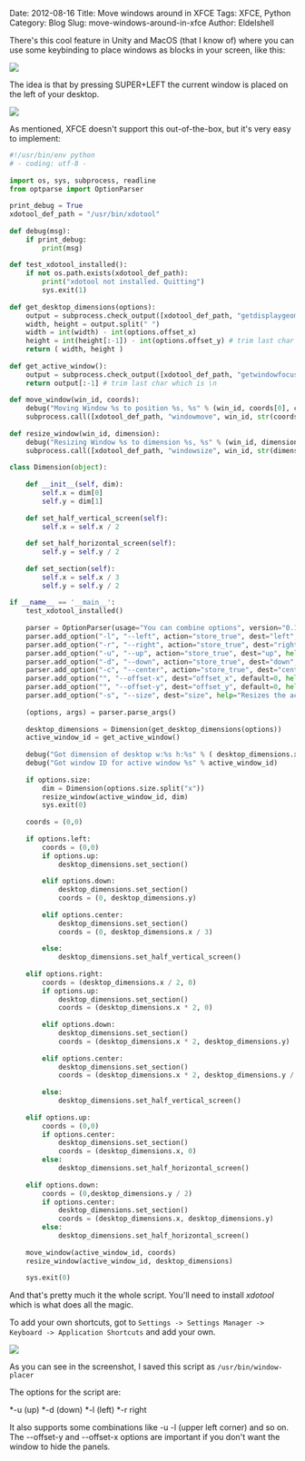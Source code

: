 Date: 2012-08-16
Title: Move windows around in XFCE
Tags: XFCE, Python
Category: Blog
Slug: move-windows-around-in-xfce
Author: Eldelshell

There's this cool feature in Unity and MacOS (that I know of) where you can 
use some keybinding to place windows as blocks in your screen, like this:

![](|filename|/images/2_002.png)

The idea is that by pressing SUPER+LEFT the current window is placed on the left of your desktop.

![](|filename|/images/2_003.png)

As mentioned, XFCE doesn't support this out-of-the-box, but it's very easy to implement:

```python
#!/usr/bin/env python
# - coding: utf-8 -
 
import os, sys, subprocess, readline
from optparse import OptionParser
 
print_debug = True
xdotool_def_path = "/usr/bin/xdotool"
 
def debug(msg):
    if print_debug:
        print(msg)
 
def test_xdotool_installed():
    if not os.path.exists(xdotool_def_path):
        print("xdotool not installed. Quitting")
        sys.exit(1)
 
def get_desktop_dimensions(options):
    output = subprocess.check_output([xdotool_def_path, "getdisplaygeometry"])
    width, height = output.split(" ")
    width = int(width) - int(options.offset_x)
    height = int(height[:-1]) - int(options.offset_y) # trim last char which is \n
    return ( width, height )
 
def get_active_window():
    output = subprocess.check_output([xdotool_def_path, "getwindowfocus"])
    return output[:-1] # trim last char which is \n
 
def move_window(win_id, coords):
    debug("Moving Window %s to position %s, %s" % (win_id, coords[0], coords[1]))
    subprocess.call([xdotool_def_path, "windowmove", win_id, str(coords[0]), str(coords[1])])
 
def resize_window(win_id, dimension):
    debug("Resizing Window %s to dimension %s, %s" % (win_id, dimension.x, dimension.y ))
    subprocess.call([xdotool_def_path, "windowsize", win_id, str(dimension.x), str(dimension.y)])
 
class Dimension(object):
 
    def __init__(self, dim):
        self.x = dim[0]
        self.y = dim[1]
 
    def set_half_vertical_screen(self):
        self.x = self.x / 2
 
    def set_half_horizontal_screen(self):
        self.y = self.y / 2
 
    def set_section(self):
        self.x = self.x / 3
        self.y = self.y / 2
 
if __name__ == '__main__':
    test_xdotool_installed()
 
    parser = OptionParser(usage="You can combine options", version="0.1")
    parser.add_option("-l", "--left", action="store_true", dest="left", help="Move window to left half of screen")
    parser.add_option("-r", "--right", action="store_true", dest="right", help="Move window to right half of screen")
    parser.add_option("-u", "--up", action="store_true", dest="up", help="Move window to upper half of screen")
    parser.add_option("-d", "--down", action="store_true", dest="down", help="Move window to bottom half of screen")
    parser.add_option("-c", "--center", action="store_true", dest="center", help="Move window to center of screen")
    parser.add_option("", "--offset-x", dest="offset_x", default=0, help="Move window to center of screen")
    parser.add_option("", "--offset-y", dest="offset_y", default=0, help="Move window to center of screen")
    parser.add_option("-s", "--size", dest="size", help="Resizes the active window to the given size")
 
    (options, args) = parser.parse_args()
 
    desktop_dimensions = Dimension(get_desktop_dimensions(options))
    active_window_id = get_active_window()
 
    debug("Got dimension of desktop w:%s h:%s" % ( desktop_dimensions.x, desktop_dimensions.y))
    debug("Got window ID for active window %s" % active_window_id)
 
    if options.size:
        dim = Dimension(options.size.split("x"))
        resize_window(active_window_id, dim)
        sys.exit(0)
 
    coords = (0,0)
 
    if options.left:
        coords = (0,0)
        if options.up:
            desktop_dimensions.set_section()
 
        elif options.down:
            desktop_dimensions.set_section()
            coords = (0, desktop_dimensions.y)
           
        elif options.center:
            desktop_dimensions.set_section()
            coords = (0, desktop_dimensions.x / 3)
 
        else:
            desktop_dimensions.set_half_vertical_screen()
 
    elif options.right:
        coords = (desktop_dimensions.x / 2, 0)
        if options.up:
            desktop_dimensions.set_section()
            coords = (desktop_dimensions.x * 2, 0)
 
        elif options.down:
            desktop_dimensions.set_section()
            coords = (desktop_dimensions.x * 2, desktop_dimensions.y)
           
        elif options.center:
            desktop_dimensions.set_section()
            coords = (desktop_dimensions.x * 2, desktop_dimensions.y / 3)
 
        else:
            desktop_dimensions.set_half_vertical_screen()
 
    elif options.up:
        coords = (0,0)
        if options.center:
            desktop_dimensions.set_section()
            coords = (desktop_dimensions.x, 0)
        else:
            desktop_dimensions.set_half_horizontal_screen()
 
    elif options.down:
        coords = (0,desktop_dimensions.y / 2)
        if options.center:
            desktop_dimensions.set_section()
            coords = (desktop_dimensions.x, desktop_dimensions.y)
        else:
            desktop_dimensions.set_half_horizontal_screen()
 
    move_window(active_window_id, coords)
    resize_window(active_window_id, desktop_dimensions)
 
    sys.exit(0)
```

And that's pretty much it the whole script. You'll need to install _xdotool_ which 
is what does all the magic. 

To add your own shortcuts, got to `Settings -> Settings Manager -> Keyboard -> Application Shortcuts` and add your own.

![](|filename|/images/Keyboard_005.png)

As you can see in the screenshot, I saved this script as `/usr/bin/window-placer`

The options for the script are: 

*-u (up)
*-d (down)
*-l (left)
*-r right 

It also supports some combinations like -u -l (upper left corner) and so on. 
The --offset-y and --offset-x options are important if 
you don't want the window to hide the panels.
